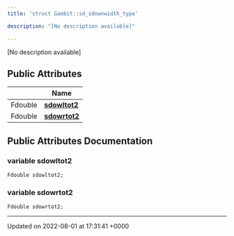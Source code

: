 ```yaml
---
title: 'struct Gambit::sd_sdownwidth_type'

description: "[No description available]"

---
```









[No description available]

## Public Attributes

|                | Name           |
| -------------- | -------------- |
| Fdouble | **[sdowltot2](/documentation/code/darkbit_developmentclasses/structgambit_1_1sd__sdownwidth__type/#variable-sdowltot2)**  |
| Fdouble | **[sdowrtot2](/documentation/code/darkbit_developmentclasses/structgambit_1_1sd__sdownwidth__type/#variable-sdowrtot2)**  |

## Public Attributes Documentation

### variable sdowltot2

```
Fdouble sdowltot2;
```


### variable sdowrtot2

```
Fdouble sdowrtot2;
```


-------------------------------

Updated on 2022-08-01 at 17:31:41 +0000